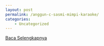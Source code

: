 ```yaml
---
layout: post
permalink: /anggun-c-sasmi-mimpi-karaoke/
categories:
    - Uncategorized
---
```


[Baca Selengkapnya](/09)